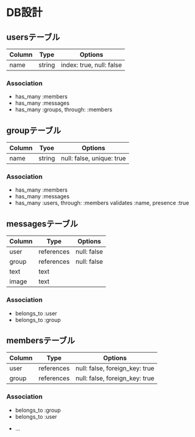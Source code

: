 # DB設計
## usersテーブル

|Column|Type|Options|
|------|----|-------|
|name|string|index: true, null: false|

### Association
- has_many :members
- has_many :messages
- has_many :groups, through: :members

## groupテーブル

|Column|Tyoe|Options|
|------|----|-------|
|name|string|null: false, unique: true|

### Association
- has_many :members
- has_many :messages
- has_many :users, through: :members validates :name, presence :true

## messagesテーブル

|Column|Type|Options|
|------|----|-------|
|user|references|null: false|
|group|references|null: false|
|text|text|
|image|text|

### Association
- belongs_to :user
- belongs_to :group

## membersテーブル

|Column|Type|Options|
|------|----|-------|
|user|references|null: false, foreign_key: true|
|group|references|null: false, foreign_key: true|

### Association

- belongs_to :group
- belongs_to :user


* ...

